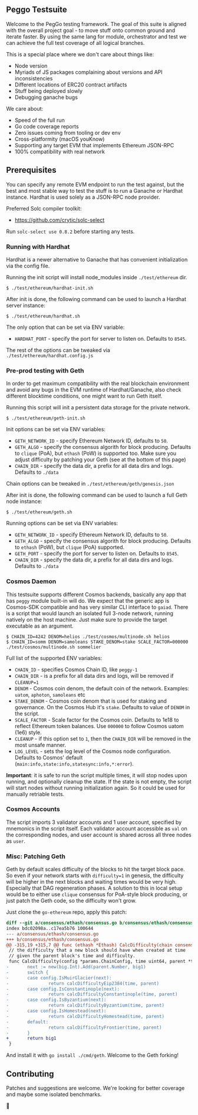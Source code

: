 ## Peggo Testsuite

Welcome to the PegGo testing framework. The goal of this suite is aligned with the overall project goal - to move stuff onto common ground and iterate faster.
By using the same lang for module, orchestrator and test we can achieve the full test coverage of all logical branches.

This is a special place where we don't care about things like:
* Node version
* Myriads of JS packages complaining about versions and API inconsistencies
* Different locations of ERC20 contract artifacts
* Stuff being deployed slowly
* Debugging ganache bugs

We care about:
* Speed of the full run
* Go code coverage reports
* Zero issues coming from tooling or dev env
* Cross-platformity (macOS youKnow)
* Supporting any target EVM that implements Ethereum JSON-RPC
* 100% compatibility with real network

## Prerequisites

You can specify any remote EVM endpoint to run the test against, but the best and most stable way to test the stuff is to run a Ganache or Hardhat instance. Hardhat is used solely as a JSON-RPC node provider.

Preferred Solc compiler toolkit:
* https://github.com/crytic/solc-select

Run `solc-select use 0.8.2` before starting any tests.

### Running with Hardhat

Hardhat is a newer alternative to Ganache that has convenient initialization via the config file.

Running the init script will install node_modules inside `./test/ethereum` dir.

```
$ ./test/ethereum/hardhat-init.sh
```

After init is done, the following command can be used to launch a Hardhat server instance:

```
$ ./test/ethereum/hardhat.sh
```

The only option that can be set via ENV variable:

* `HARDHAT_PORT` - specify the port for server to listen on. Defaults to `8545`.

The rest of the options can be tweaked via `./test/ethereum/hardhat.config.js`

### Pre-prod testing with Geth

In order to get maximum compatibility with the real blockchain environment and avoid any bugs in the EVM runtime of Hardhat/Ganache,
also check different blocktime conditions, one might want to run Geth itself.

Running this script will init a persistent data storage for the private network.

```
$ ./test/ethereum/geth-init.sh
```

Init options can be set via ENV variables:

* `GETH_NETWORK_ID` - specify Ethereum Network ID, defaults to `50`.
* `GETH_ALGO` - specify the consensus algorith for block producing. Defaults to `clique` (PoA), but `ethash` (PoW) is supported too. Make sure you adjust difficulty by patching your Geth (see at the bottom of this page)
* `CHAIN_DIR` - specify the data dir, a prefix for all data dirs and logs. Defaults to `./data`

Chain options can be tweaked in `./test/ethereum/geth/genesis.json`

After init is done, the following command can be used to launch a full Geth node instance:

```
$ ./test/ethereum/geth.sh
```

Running options can be set via ENV variables:

* `GETH_NETWORK_ID` - specify Ethereum Network ID, defaults to `50`.
* `GETH_ALGO` - specify the consensus algorith for block producing. Defaults to `ethash` (PoW), but `clique` (PoA) supported.
* `GETH_PORT` - specify the port for server to listen on. Defaults to `8545`.
* `CHAIN_DIR` - specify the data dir, a prefix for all data dirs and logs. Defaults to `./data`

### Cosmos Daemon

This testsuite supports different Cosmos backends, basically any app that has `peggy` module built-in will do. We expect that the generic app is Cosmos-SDK compatible and has very similar CLI interface to `gaiad`. There is a script that would launch an isolated full 3-node network, running natively on the host machine. Just make sure to provide the target executable as an argument.

```
$ CHAIN_ID=4242 DENOM=helios ./test/cosmos/multinode.sh helios
$ CHAIN_ID=somm DENOM=samoleans STAKE_DENOM=stake SCALE_FACTOR=000000 ./test/cosmos/multinode.sh sommelier
```

Full list of the supported ENV variables:
* `CHAIN_ID` - specifies Cosmos Chain ID, like `peggy-1`
* `CHAIN_DIR` - is a prefix for all data dirs and logs, will be removed if `CLEANUP=1`
* `DENOM` - Cosmos coin denom, the default coin of the network. Examples: `uatom`, `aphoton`, `samoleans` etc
* `STAKE_DENOM` - Cosmos coin denom that is used for staking and governance. On the Cosmos Hub it's `stake`. Defaults to value of `DENOM` in the script.
* `SCALE_FACTOR` - Scale factor for the Cosmos coin. Defaults to 1e18 to reflect Ethereum token balances. Use `000000` to follow Cosmos uatom (1e6) style.
* `CLEANUP` - if this option set to `1`, then the `CHAIN_DIR` will be removed in the most unsafe manner.
* `LOG_LEVEL` - sets the log level of the Cosmos node configuration. Defaults to Cosmos' default (`main:info,state:info,statesync:info,*:error`).

**Important**: it is safe to run the script multiple times, it will stop nodes upon running, and optionally cleanup the state. If the state is not empty, the script will start nodes without running initialization again. So it could be used for manually retriable tests.

### Cosmos Accounts

The script imports 3 validator accounts and 1 user account, specified by mnemonics in the script itself. Each validator account accessible as `val` on the corresponding nodes, and user account is shared across all three nodes as `user`.

### Misc: Patching Geth

Geth by default scales difficulty of the blocks to hit the target block pace. So even if your network starts with `difficulty=1` in genesis, the difficulty will be higher in the next blocks and waiting times would be very high. Especially that DAG regeneration phases. A solution to this in local setup would be to either use `clique` consensus for PoA-style block producing, or just patch the Geth code, so the difficulty won't grow.

Just clone the `go-ethereum` repo, apply this patch:

```diff
diff --git a/consensus/ethash/consensus.go b/consensus/ethash/consensus.go
index bdc02098a..c17ea5b76 100644
--- a/consensus/ethash/consensus.go
+++ b/consensus/ethash/consensus.go
@@ -315,19 +315,7 @@ func (ethash *Ethash) CalcDifficulty(chain consensus.ChainHeaderReader, time uin
 // the difficulty that a new block should have when created at time
 // given the parent block's time and difficulty.
 func CalcDifficulty(config *params.ChainConfig, time uint64, parent *types.Header) *big.Int {
-       next := new(big.Int).Add(parent.Number, big1)
-       switch {
-       case config.IsMuirGlacier(next):
-               return calcDifficultyEip2384(time, parent)
-       case config.IsConstantinople(next):
-               return calcDifficultyConstantinople(time, parent)
-       case config.IsByzantium(next):
-               return calcDifficultyByzantium(time, parent)
-       case config.IsHomestead(next):
-               return calcDifficultyHomestead(time, parent)
-       default:
-               return calcDifficultyFrontier(time, parent)
-       }
+       return big1
 }
```

And install it with `go install ./cmd/geth`. Welcome to the Geth forking!

## Contributing

Patches and suggestions are welcome. We're looking for better coverage and maybe some isolated benchmarks.

🍻